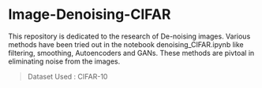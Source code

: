 # Image-Denoising-CIFAR

This repository is dedicated to the research of De-noising images. Various methods have been tried out in the notebook denoising_CIFAR.ipynb like filtering, smoothing, Autoencoders and GANs. 
These methods are pivtoal in eliminating noise from the images.

>Dataset Used : CIFAR-10
